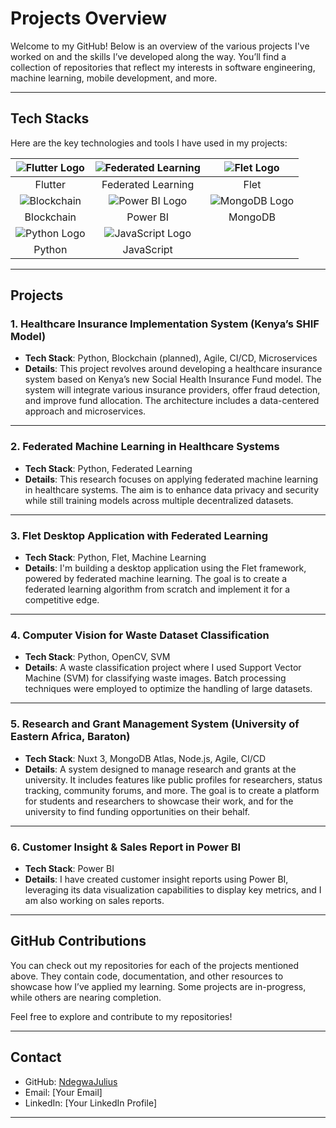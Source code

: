 # Projects Overview

Welcome to my GitHub! Below is an overview of the various projects I've worked on and the skills I’ve developed along the way. You’ll find a collection of repositories that reflect my interests in software engineering, machine learning, mobile development, and more.

---

## Tech Stacks

Here are the key technologies and tools I have used in my projects:

| ![Flutter Logo](https://upload.wikimedia.org/wikipedia/commons/thumb/f/f7/Flutter_logo.svg/200px-Flutter_logo.svg.png) | ![Federated Learning](https://upload.wikimedia.org/wikipedia/commons/thumb/5/5c/Federated_Learning_Logo.svg/200px-Federated_Learning_Logo.svg.png) | ![Flet Logo](https://flet.dev/assets/logo.svg) |
| :----------------------------------------------------------: | :----------------------------------------------------------: | :----------------------------------------------------------: |
| Flutter                                                      | Federated Learning                                            | Flet                                                         |
| ![Blockchain](https://upload.wikimedia.org/wikipedia/commons/thumb/6/63/Blockchain_Logo_2019.svg/200px-Blockchain_Logo_2019.svg.png) | ![Power BI Logo](https://upload.wikimedia.org/wikipedia/commons/thumb/0/07/Power_BI_Logo_2022.svg/200px-Power_BI_Logo_2022.svg.png) | ![MongoDB Logo](https://upload.wikimedia.org/wikipedia/commons/thumb/4/47/MongoDB_Logo_2019.svg/200px-MongoDB_Logo_2019.svg.png) |
| Blockchain                                                  | Power BI                                                      | MongoDB                                                     |
| ![Python Logo](https://upload.wikimedia.org/wikipedia/commons/thumb/c/c3/Python-logo-notext.svg/200px-Python-logo-notext.svg.png) | ![JavaScript Logo](https://upload.wikimedia.org/wikipedia/commons/thumb/6/6a/JavaScript-logo.png/200px-JavaScript-logo.png) |   |
| Python                                                      | JavaScript                                                    |                                                             |

---

## Projects

### 1. **Healthcare Insurance Implementation System (Kenya’s SHIF Model)**  
- **Tech Stack**: Python, Blockchain (planned), Agile, CI/CD, Microservices  
- **Details**: This project revolves around developing a healthcare insurance system based on Kenya’s new Social Health Insurance Fund model. The system will integrate various insurance providers, offer fraud detection, and improve fund allocation. The architecture includes a data-centered approach and microservices.

---

### 2. **Federated Machine Learning in Healthcare Systems**  
- **Tech Stack**: Python, Federated Learning  
- **Details**: This research focuses on applying federated machine learning in healthcare systems. The aim is to enhance data privacy and security while still training models across multiple decentralized datasets.

---

### 3. **Flet Desktop Application with Federated Learning**  
- **Tech Stack**: Python, Flet, Machine Learning  
- **Details**: I'm building a desktop application using the Flet framework, powered by federated machine learning. The goal is to create a federated learning algorithm from scratch and implement it for a competitive edge.

---

### 4. **Computer Vision for Waste Dataset Classification**  
- **Tech Stack**: Python, OpenCV, SVM  
- **Details**: A waste classification project where I used Support Vector Machine (SVM) for classifying waste images. Batch processing techniques were employed to optimize the handling of large datasets.

---

### 5. **Research and Grant Management System (University of Eastern Africa, Baraton)**  
- **Tech Stack**: Nuxt 3, MongoDB Atlas, Node.js, Agile, CI/CD  
- **Details**: A system designed to manage research and grants at the university. It includes features like public profiles for researchers, status tracking, community forums, and more. The goal is to create a platform for students and researchers to showcase their work, and for the university to find funding opportunities on their behalf.

---

### 6. **Customer Insight & Sales Report in Power BI**  
- **Tech Stack**: Power BI  
- **Details**: I have created customer insight reports using Power BI, leveraging its data visualization capabilities to display key metrics, and I am also working on sales reports.

---

## GitHub Contributions

You can check out my repositories for each of the projects mentioned above. They contain code, documentation, and other resources to showcase how I’ve applied my learning. Some projects are in-progress, while others are nearing completion.

Feel free to explore and contribute to my repositories!

---

## Contact

- GitHub: [NdegwaJulius](https://github.com/NdegwaJulius)
- Email: [Your Email]  
- LinkedIn: [Your LinkedIn Profile]  

---
